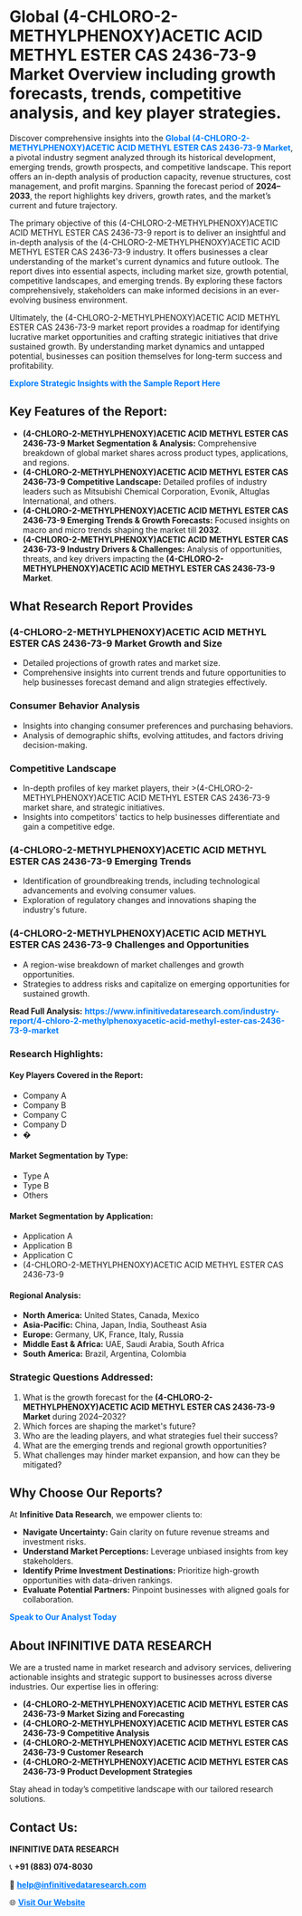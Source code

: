 <h1>Global (4-CHLORO-2-METHYLPHENOXY)ACETIC ACID METHYL ESTER CAS 2436-73-9 Market Overview including growth forecasts, trends, competitive analysis, and key player strategies.</h1>
<p>
Discover comprehensive insights into the 
<a href="https://www.infinitivedataresearch.com/industry-report/4-chloro-2-methylphenoxyacetic-acid-methyl-ester-cas-2436-73-9-market" rel="dofollow" style="color: #007BFF; text-decoration: none;"><strong>Global (4-CHLORO-2-METHYLPHENOXY)ACETIC ACID METHYL ESTER CAS 2436-73-9 Market</strong></a>, a pivotal industry segment analyzed through its historical development, emerging trends, growth prospects, and competitive landscape. This report offers an in-depth analysis of production capacity, revenue structures, cost management, and profit margins. Spanning the forecast period of <strong>2024–2033</strong>, the report highlights key drivers, growth rates, and the market’s current and future trajectory.
</p>
<p>
The primary objective of this (4-CHLORO-2-METHYLPHENOXY)ACETIC ACID METHYL ESTER CAS 2436-73-9 report is to deliver an insightful and in-depth analysis of the (4-CHLORO-2-METHYLPHENOXY)ACETIC ACID METHYL ESTER CAS 2436-73-9 industry. It offers businesses a clear understanding of the market's current dynamics and future outlook. The report dives into essential aspects, including market size, growth potential, competitive landscapes, and emerging trends. By exploring these factors comprehensively, stakeholders can make informed decisions in an ever-evolving business environment.
</p>
<p>
Ultimately, the (4-CHLORO-2-METHYLPHENOXY)ACETIC ACID METHYL ESTER CAS 2436-73-9 market report provides a roadmap for identifying lucrative market opportunities and crafting strategic initiatives that drive sustained growth. By understanding market dynamics and untapped potential, businesses can position themselves for long-term success and profitability.
</p>
<p>
<a href="https://www.infinitivedataresearch.com/request-sample/reportId=111683" style="color: #007BFF; text-decoration: none;"><strong>Explore Strategic Insights with the Sample Report Here</strong></a>
</p>

<h2>Key Features of the Report:</h2>
<ul>
<li><strong>(4-CHLORO-2-METHYLPHENOXY)ACETIC ACID METHYL ESTER CAS 2436-73-9 Market Segmentation & Analysis:</strong> Comprehensive breakdown of global market shares across product types, applications, and regions.</li>
<li><strong>(4-CHLORO-2-METHYLPHENOXY)ACETIC ACID METHYL ESTER CAS 2436-73-9 Competitive Landscape:</strong> Detailed profiles of industry leaders such as Mitsubishi Chemical Corporation, Evonik, Altuglas International, and others.</li>
<li><strong>(4-CHLORO-2-METHYLPHENOXY)ACETIC ACID METHYL ESTER CAS 2436-73-9 Emerging Trends & Growth Forecasts:</strong> Focused insights on macro and micro trends shaping the market till <strong>2032</strong>.</li>
<li><strong>(4-CHLORO-2-METHYLPHENOXY)ACETIC ACID METHYL ESTER CAS 2436-73-9 Industry Drivers & Challenges:</strong> Analysis of opportunities, threats, and key drivers impacting the <strong>(4-CHLORO-2-METHYLPHENOXY)ACETIC ACID METHYL ESTER CAS 2436-73-9 Market</strong>.</li>
</ul>

<h2>What Research Report Provides</h2>
<h3>(4-CHLORO-2-METHYLPHENOXY)ACETIC ACID METHYL ESTER CAS 2436-73-9 Market Growth and Size</h3>
<ul>
<li>Detailed projections of growth rates and market size.</li>
<li>Comprehensive insights into current trends and future opportunities to help businesses forecast demand and align strategies effectively.</li>
</ul>

<h3>Consumer Behavior Analysis</h3>
<ul>
<li>Insights into changing consumer preferences and purchasing behaviors.</li>
<li>Analysis of demographic shifts, evolving attitudes, and factors driving decision-making.</li>
</ul>

<h3>Competitive Landscape</h3>
<ul>
<li>In-depth profiles of key market players, their >(4-CHLORO-2-METHYLPHENOXY)ACETIC ACID METHYL ESTER CAS 2436-73-9 market share, and strategic initiatives.</li>
<li>Insights into competitors' tactics to help businesses differentiate and gain a competitive edge.</li>
</ul>

<h3>(4-CHLORO-2-METHYLPHENOXY)ACETIC ACID METHYL ESTER CAS 2436-73-9 Emerging Trends</h3>
<ul>
<li>Identification of groundbreaking trends, including technological advancements and evolving consumer values.</li>
<li>Exploration of regulatory changes and innovations shaping the industry's future.</li>
</ul>

<h3>(4-CHLORO-2-METHYLPHENOXY)ACETIC ACID METHYL ESTER CAS 2436-73-9 Challenges and Opportunities</h3>
<ul>
<li>A region-wise breakdown of market challenges and growth opportunities.</li>
<li>Strategies to address risks and capitalize on emerging opportunities for sustained growth.</li>
</ul>
<p><strong>Read Full Analysis:</strong> <a href="https://www.infinitivedataresearch.com/industry-report/4-chloro-2-methylphenoxyacetic-acid-methyl-ester-cas-2436-73-9-market" rel="dofollow" style="color: #007BFF; text-decoration: none;"><strong>https://www.infinitivedataresearch.com/industry-report/4-chloro-2-methylphenoxyacetic-acid-methyl-ester-cas-2436-73-9-market</strong></a></p>
<h3>Research Highlights:</h3>
<h4>Key Players Covered in the Report:</h4>
<ul><li>Company A</li><li>Company B</li><li>Company C</li><li>Company D</li><li>�</li></ul>
<h4>Market Segmentation by Type:</h4>
<ul><li>Type A</li><li>Type B</li><li>Others</li></ul>
<h4>Market Segmentation by Application:</h4>
<ul><li>Application A</li><li>Application B</li><li>Application C</li><li>(4-CHLORO-2-METHYLPHENOXY)ACETIC ACID METHYL ESTER CAS 2436-73-9</li></ul>

<h4>Regional Analysis:</h4>
<ul>
<li><strong>North America:</strong> United States, Canada, Mexico</li>
<li><strong>Asia-Pacific:</strong> China, Japan, India, Southeast Asia</li>
<li><strong>Europe:</strong> Germany, UK, France, Italy, Russia</li>
<li><strong>Middle East & Africa:</strong> UAE, Saudi Arabia, South Africa</li>
<li><strong>South America:</strong> Brazil, Argentina, Colombia</li>
</ul>

<h3>Strategic Questions Addressed:</h3>
<ol>
<li>What is the growth forecast for the <strong>(4-CHLORO-2-METHYLPHENOXY)ACETIC ACID METHYL ESTER CAS 2436-73-9 Market</strong> during 2024–2032?</li>
<li>Which forces are shaping the market's future?</li>
<li>Who are the leading players, and what strategies fuel their success?</li>
<li>What are the emerging trends and regional growth opportunities?</li>
<li>What challenges may hinder market expansion, and how can they be mitigated?</li>
</ol>

<h2>Why Choose Our Reports?</h2>
<p>At <strong>Infinitive Data Research</strong>, we empower clients to:</p>
<ul>
<li><strong>Navigate Uncertainty:</strong> Gain clarity on future revenue streams and investment risks.</li>
<li><strong>Understand Market Perceptions:</strong> Leverage unbiased insights from key stakeholders.</li>
<li><strong>Identify Prime Investment Destinations:</strong> Prioritize high-growth opportunities with data-driven rankings.</li>
<li><strong>Evaluate Potential Partners:</strong> Pinpoint businesses with aligned goals for collaboration.</li>
</ul>
<p><a href="https://www.infinitivedataresearch.com/industry-report/4-chloro-2-methylphenoxyacetic-acid-methyl-ester-cas-2436-73-9-market" rel="dofollow" style="color: #007BFF; text-decoration: none;"><strong>Speak to Our Analyst Today</strong></a></p>

<h2>About INFINITIVE DATA RESEARCH</h2>
<p>We are a trusted name in market research and advisory services, delivering actionable insights and strategic support to businesses across diverse industries. Our expertise lies in offering:</p>
<ul>
<li><strong>(4-CHLORO-2-METHYLPHENOXY)ACETIC ACID METHYL ESTER CAS 2436-73-9 Market Sizing and Forecasting</strong></li>
<li><strong>(4-CHLORO-2-METHYLPHENOXY)ACETIC ACID METHYL ESTER CAS 2436-73-9 Competitive Analysis</strong></li>
<li><strong>(4-CHLORO-2-METHYLPHENOXY)ACETIC ACID METHYL ESTER CAS 2436-73-9 Customer Research</strong></li>
<li><strong>(4-CHLORO-2-METHYLPHENOXY)ACETIC ACID METHYL ESTER CAS 2436-73-9 Product Development Strategies</strong></li>
</ul>
<p>Stay ahead in today’s competitive landscape with our tailored research solutions.</p>

<h2>Contact Us:</h2>
<p><strong>INFINITIVE DATA RESEARCH</strong></p>
<p>📞 <strong>+91 (883) 074-8030</strong></p>
<p>📧 <strong><a href="mailto:help@infinitivedataresearch.com" style="color: #007BFF;">help@infinitivedataresearch.com</a></strong></p>
<p>🌐 <strong><a href="https://www.infinitivedataresearch.com" rel="dofollow" style="color: #007BFF;">Visit Our Website</a></strong></p>